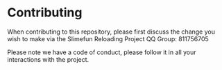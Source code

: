 # Contributing

When contributing to this repository, please first discuss the change you wish to make via the Slimefun Reloading Project
QQ Group: 811756705

Please note we have a code of conduct, please follow it in all your interactions with the project.
